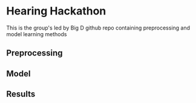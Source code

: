# Hearing Hackathon

This is the group's led by Big D github repo containing preprocessing and model learning methods

## Preprocessing

## Model

## Results
